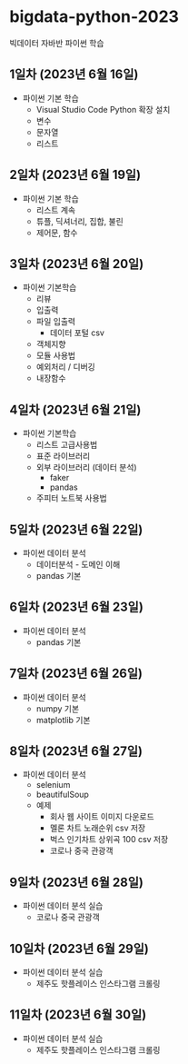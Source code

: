 # bigdata-python-2023
빅데이터 자바반 파이썬 학습

## 1일차 (2023년 6월 16일)
- 파이썬 기본 학습
    - Visual Studio Code Python 확장 설치
    - 변수
    - 문자열
    - 리스트

## 2일차 (2023년 6월 19일)
- 파이썬 기본 학습
    - 리스트 계속
    - 튜플, 딕셔너리, 집합, 불린
    - 제어문, 함수

## 3일차 (2023년 6월 20일)
- 파이썬 기본학습
    - 리뷰
    - 입출력
    - 파일 입출력
        - 데이터 포털 csv
    - 객체지향
    - 모듈 사용법
    - 예외처리 / 디버깅
    - 내장함수

## 4일차 (2023년 6월 21일)
- 파이썬 기본학습
    - 리스트 고급사용법
    - 표준 라이브러리
    - 외부 라이브러리 (데이터 분석)
        - faker
        - pandas
    - 주피터 노트북 사용법

## 5일차 (2023년 6월 22일)
- 파이썬 데이터 분석
    - 데이터분석 - 도메인 이해
    - pandas 기본

## 6일차 (2023년 6월 23일)
- 파이썬 데이터 분석
    - pandas 기본

## 7일차 (2023년 6월 26일)
- 파이썬 데이터 분석
    - numpy 기본
    - matplotlib 기본

## 8일차 (2023년 6월 27일)
- 파이썬 데이터 분석
    - selenium
    - beautifulSoup
    - 예제
        - 회사 웹 사이트 이미지 다운로드
        - 멜론 차트 노래순위 csv 저장
        - 벅스 인기차트 상위곡 100 csv 저장
        - 코로나 중국 관광객

## 9일차 (2023년 6월 28일)
- 파이썬 데이터 분석 실습
    - 코로나 중국 관광객

## 10일차 (2023년 6월 29일)
- 파이썬 데이터 분석 실습
    - 제주도 핫플레이스 인스타그램 크롤링

## 11일차 (2023년 6월 30일)
- 파이썬 데이터 분석 실습
    - 제주도 핫플레이스 인스타그램 크롤링
